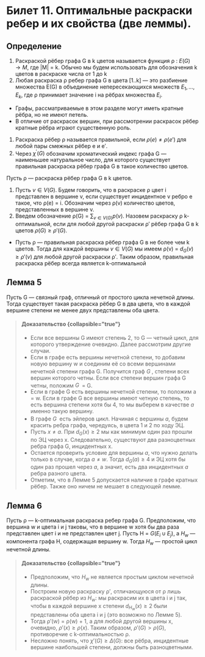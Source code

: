 # Билет 11. Оптимальные раскраски ребер и их свойства (две леммы).

## Определение

1. Раскраской рёбер графа G в k цветов называется
   функция ρ : $E(G) \to M$, где |M| = k. Обычно мы будем
   использовать для обозначения k цветов в раскраске
   числа от 1 до k
2. Любая раскраска ρ ребер графа G в цвета [1..k] — это
   разбиение множества E(G) в объединение
   непересекающихся множеств $E_1,\dotsc, E_k$, где ρ принимает
   значение i на рёбрах множества $E_i$.
   
- Графы, рассматриваемые в этом разделе могут иметь
   кратные рёбра, но не имеют петель.
- В отличие от раскрасок вершин, при рассмотрении
   раскрасок рёбер кратные рёбра играют существенную
   роль.

1. Раскраска рёбер ρ называется правильной, если
   $ρ(e) \ne ρ(e′)$ для любой пары смежных рёбер e и e′.
2. Через $\chi^′(G)$ обозначим хроматический индекс графа G —
   наименьшее натуральное число, для которого существует
   правильная раскраска рёбер графа G в такое количество
   цветов.

Пусть ρ — раскраска рёбер графа G в k цветов.
1) Пусть $v \in V(G)$. Будем говорить, что в раскраске ρ цвет i
   представлен в вершине v, если существует инцидентное v
   ребро e такое, что ρ(e) = i. Обозначим через ρ(v) количество
   цветов, представленных в вершине v.
2) Введем обозначение ρ(G) = $\displaystyle\sum_{v \in V(G)}p(v)$. Назовем
   раскраску ρ k-оптимальной, если для любой другой раскраски
   ρ′ рёбер графа G в k цветов $ρ(G) \ge ρ′(G)$.


- Пусть ρ — правильная раскраска рёбер графа G в не более
   чем k цветов. Тогда для каждой вершины $v \in V(G)$ мы имеем
   ρ(v) = $d_G(v) \ge ρ′(v)$ для любой другой раскраски ρ′. Таким
   образом, правильная раскраска рёбер всегда является
   k-оптимальной

## Лемма 5

Пусть G — связный граф, отличный от простого цикла
нечетной длины. Тогда существует такая раскраска рёбер
G в два цвета, что в каждой вершине степени не менее
двух представлены оба цвета.

>#### Доказательство {collapsible="true"}
> - Если все вершины G имеют степень 2,
    то G — четный цикл, для которого утверждение
    очевидно. Далее рассмотрим другие случаи.
> - Если в графе есть вершины нечетной степени, то
    добавим новую вершину w и соединим её со всеми
    вершинами нечетной степени графа G. Получится граф
    $G^~$, степени всех вершин которого четны. Если все степени
    вершин графа G четны, положим $G^~$ = G.
> - Если в графе G есть вершины нечетной степени, то
    положим a = w. Если в графе G все вершины имеют
    четную степень, то есть вершина степени хотя бы 4, то
    мы выберем в качестве $a$ именно такую вершину.
> - В графе $G^~$ есть эйлеров цикл. Начиная с вершины $a$,
    будем красить ребра графа, чередуясь, в цвета 1 и 2 по
    ходу ЭЦ.
> - Пусть $x \ne a$. При $d_G(x) \ge 2$ мы как минимум один раз
    прошли по ЭЦ через x. Следовательно, существуют два
    разноцветных ребра графа G, инцидентных x.
> - Остается проверить условие для вершины $a$, что нужно
    делать только в случае, когда $a \ne w$. Тогда $d_G(a) \ge 4$ и
    ЭЦ хотя бы один раз прошел через $a$, а значит, есть два
    инцидентных $a$ ребра разного цвета.
> - Отметим, что в Лемме 5 допускается наличие в графе
    кратных рёбер. Также оно ничем не мешает в следующей
    лемме.

## Лемма 6

Пусть ρ — k-оптимальная раскраска ребер графа G.
Предположим, что вершина w и цвета i и j таковы, что в
вершине w хотя бы два раза представлен цвет i и не
представлен цвет j. Пусть H = $G(E_i \cup E_j)$, а $H_w$ —
компонента графа H, содержащая вершину w. Тогда $H_w$
— простой цикл нечетной длины.

>#### Доказательство {collapsible="true"}
> - Предположим, что $H_w$ не является простым циклом
    нечетной длины.
> - Построим новую раскраску ρ′, отличающуюся от ρ лишь
    раскраской рёбер из $H_w$: мы раскрасим их в цвета i и j
    так, чтобы в каждой вершине x степени $d_{H_w}(x) \ge 2$ были
    представлены оба цвета i и j (это возможно по Лемме 5).
> - Тогда ρ′(w) = ρ(w) + 1, а для любой другой вершины
    x, очевидно, $ρ′(x) \ge ρ(x)$. Таким образом,
    $ρ′(G) > ρ(G)$,
    противоречие с k-оптимальностью ρ.
> - Несложно понять, что $χ′(G) \ge \Delta(G)$: все рёбра,
    инцидентные вершине наибольшей степени, должны быть
    разноцветными.





